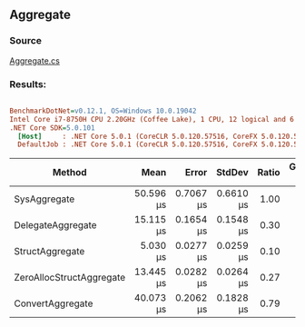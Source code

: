﻿## Aggregate

### Source
[Aggregate.cs](../../src/StructLinq.Benchmark/Aggregate.cs)

### Results:
``` ini

BenchmarkDotNet=v0.12.1, OS=Windows 10.0.19042
Intel Core i7-8750H CPU 2.20GHz (Coffee Lake), 1 CPU, 12 logical and 6 physical cores
.NET Core SDK=5.0.101
  [Host]     : .NET Core 5.0.1 (CoreCLR 5.0.120.57516, CoreFX 5.0.120.57516), X64 RyuJIT
  DefaultJob : .NET Core 5.0.1 (CoreCLR 5.0.120.57516, CoreFX 5.0.120.57516), X64 RyuJIT


```
|                   Method |      Mean |     Error |    StdDev | Ratio | Gen 0 | Gen 1 | Gen 2 | Allocated | Code Size |
|------------------------- |----------:|----------:|----------:|------:|------:|------:|------:|----------:|----------:|
|             SysAggregate | 50.596 μs | 0.7067 μs | 0.6610 μs |  1.00 |     - |     - |     - |      40 B |     387 B |
|        DelegateAggregate | 15.115 μs | 0.1654 μs | 0.1548 μs |  0.30 |     - |     - |     - |      24 B |     208 B |
|          StructAggregate |  5.030 μs | 0.0277 μs | 0.0259 μs |  0.10 |     - |     - |     - |      24 B |      74 B |
| ZeroAllocStructAggregate | 13.445 μs | 0.0282 μs | 0.0264 μs |  0.27 |     - |     - |     - |         - |     173 B |
|         ConvertAggregate | 40.073 μs | 0.2062 μs | 0.1828 μs |  0.79 |     - |     - |     - |      64 B |     131 B |
